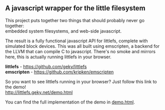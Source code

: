 ## A javascript wrapper for the little filesystem

This project puts together two things that should probably never
go together:  
embedded system filesystems, and web-side javascript.

The result is a fully functional javascript API for littlefs, complete
with simulated block devices. This was all built using emscripten, a
backend for the LLVM that can compile C to javascript. There's no smoke
and mirrors here, this is actually running littlefs in your browser.

**littlefs** - https://github.com/geky/littlefs  
**emscripten** - https://github.com/kripken/emscripten  

So you want to see littlefs running in your browser? Just follow this link to
the demo!  
http://littlefs.geky.net/demo.html

You can find the full implementation of the demo in [demo.html](demo.html).
